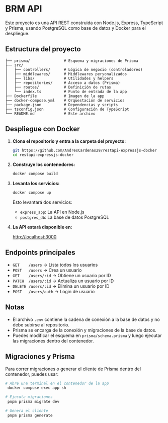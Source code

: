 # BRM API

Este proyecto es una API REST construida con Node.js, Express, TypeScript y Prisma, usando PostgreSQL como base de datos y Docker para el despliegue.

## Estructura del proyecto

```
├── prisma/               # Esquema y migraciones de Prisma
├── src/
│   ├── controllers/      # Lógica de negocio (controladores)
│   ├── middlewares/      # Middlewares personalizados
│   ├── libs/             # Utilidades y helpers
│   ├── repositories/     # Acceso a datos (Prisma)
│   ├── routes/           # Definición de rutas
│   └── index.ts          # Punto de entrada de la app
├── Dockerfile            # Imagen de la app
├── docker-compose.yml    # Orquestación de servicios
├── package.json          # Dependencias y scripts
├── tsconfig.json         # Configuración de TypeScript
└── README.md             # Este archivo
```

## Despliegue con Docker

1. **Clona el repositorio y entra a la carpeta del proyecto:**

   ```sh
   git https://github.com/AndresCardenas29/restapi-expressjs-docker
   cd restapi-expressjs-docker
   ```

2. **Construye los contenedores:**

   ```sh
   docker compose build
   ```

3. **Levanta los servicios:**

   ```sh
   docker compose up
   ```

   Esto levantará dos servicios:
   - `express_app`: La API en Node.js
   - `postgres_db`: La base de datos PostgreSQL

4. **La API estará disponible en:**

   [http://localhost:3000](http://localhost:3000)

## Endpoints principales

- `GET    /users`         → Lista todos los usuarios
- `POST   /users`         → Crea un usuario
- `GET    /users/:id`     → Obtiene un usuario por ID
- `PATCH  /users/:id`     → Actualiza un usuario por ID
- `DELETE /users/:id`     → Elimina un usuario por ID
- `POST   /users/auth`    → Login de usuario

## Notas
- El archivo `.env` contiene la cadena de conexión a la base de datos y no debe subirse al repositorio.
- Prisma se encarga de la conexión y migraciones de la base de datos.
- Puedes modificar el esquema en `prisma/schema.prisma` y luego ejecutar las migraciones dentro del contenedor.

## Migraciones y Prisma

Para correr migraciones o generar el cliente de Prisma dentro del contenedor, puedes usar:

```sh
# Abre una terminal en el contenedor de la app
 docker compose exec app sh

# Ejecuta migraciones
 pnpm prisma migrate dev

# Genera el cliente
 pnpm prisma generate
```
